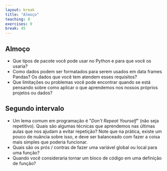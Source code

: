 ```yaml
---
layout: break
title: "Almoço"
teaching: 0
exercises: 0
break: 45
---
```

<!-- 
Over lunch, reflect on and discuss the following:
* What sort of packages might you use in Python and why would you use them?
* How would data need to be formatted to be used in Pandas data frames? Would the data you have meet these requirements?
* What limitations or problems might you run into when thinking about how to apply what we've learned to your own projects or data?
 -->

## Almoço
* Que tipos de pacote você pode usar no Python e para que você os usaria?
* Como dados podem ser formatados para serem usados em data frames Pandas? Os dados que você tem atendem esses requisitos?
* Que limitações ou problemas você pode encontrar quando se está pensando sobre como aplicar o que aprendemos nos nossos próprios projetos ou dados?

## Segundo intervalo
* Um lema comum em programação é "_Don't Repeat Yourself_" (não seja repetitivo). Quais são algumas técnicas que aprendemos nas últimas aulas que nos ajudam a evitar repetição? Note que na prática, existe um pouco de nuância sobre isso, e deve ser balanceado com fazer a coisa mais simples que poderia funcionar.
* Quais são os prós / contras de fazer uma variável global ou local para uma função?
* Quando você consideraria tornar um bloco de código em uma definição de função?
